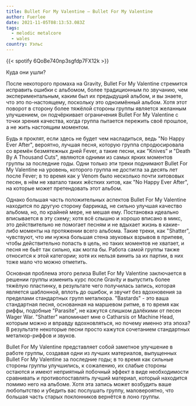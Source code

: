 ```yaml
---
title: Bullet For My Valentine — Bullet For My Valentine
author: Fuerlee
date: 2021-11-05T08:13:53.083Z
tags:
  - melodic metalcore
  - wales
country: Уэльс
---
```

{{< spotify 6QoBe740np3sgfdp7FX12k >}}

Куда они ушли?

После некоторого промаха на Gravity, Bullet For My Valentine стремится исправить ошибки с альбомом, более традиционным по звучанию, чем экспериментальным, каким был их предыдущий альбом, и вы знаете, что это по-настоящему, поскольку это одноимённый альбом. Хотя этот поворот в сторону более тяжёлой стороны группы является желанным улучшением, он подчёркивает ограничения Bullet For My Valentine с точки зрения качества, когда группа пытается пережить своё прошлое, а не жить настоящим моментом.

Будь я проклят, если здесь не будет чем насладиться, ведь "No Happy Ever After", вероятно, лучшая песня, которую группа спродюсировала со времён безмятежных дней Fever, а такие песни, как "Knives” и "Death By A Thousand Cuts", являются одними из самых ярких моментов группы за последние годы. Одни только эти треки поднимают Bullet For My Valentine на уровень, которого группа не достигла за десять лет после Fever; в то время как у Venom было несколько почти хитововых песен, в нём не хватало таких жёстких хитов, как "No Happy Ever After", на которые может претендовать этот альбом.

Однако большая часть положительных аспектов Bullet For My Valentine находится по другую сторону баррикад, не сильно улучшая качество альбома, но, по крайней мере, не мешая ему. Постановка идеально вписывается в эту схему; хотя всё слышно и хорошо вписано в микс, это действительно не помогает песням и не вдыхает жизнь в какие-либо моменты на протяжении всего альбома. Такие треки, как "Shatter", чувствуют, что им нужна большая стена звуковых взрывов в припеве, чтобы действительно попасть в цель, но таких моментов не хватает, и песня не бьёт так сильно, как могла бы. Работа самой группы также относится к этой категории; хотя их нельзя винить за их партии, в них тоже мало что можно отметить.

Основная проблема этого релиза Bullet For My Valentine заключается в решении группы изменить курс после Gravity и выпустить более тяжёлую пластинку, в результате чего получилась запись, которая является шаблонной, вплоть до ошибок, и звучит без вдохновения за пределами стандартных групп металкора. "Bastards" - это ваша стандартная песня, основанная на маршевом ритме, в то время как риффы, подобные "Parasite", не кажутся слишком далёкими от песен Wager War. "Shatter" напоминает мне о Catharsis от Machine Head, которым можно и вправду вдохновляться, но почему именно эта эпоха? В результате некоторые песни просто кажутся сочетанием стандартных металкор-риффов и звуков.

Bullet For My Valentine представляет собой заметное улучшение в работе группы, создавая одни из лучших материалов, выпущенных Bullet For My Valentine за последние годы; в то время как сильные стороны группы улучшились, к сожалению, их слабые стороны остаются и имеют неприятный побочный эффект в виде необходимости сравнивать и противопоставлять лучший материал, который находится помимо него на альбоме. Хотя эта запись может возбудить ваше любопытство и убедить вас послушать группу, маловероятно, что большая часть старых поклонников вернётся в лоно группы.